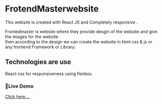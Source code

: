 # FrotendMasterwebsite
This website is created with React JS and Completely responsive .

Frontedmaster is website where they provide desgin of the website and give the images for the website.  
then according to the design we can create the website in html css & js or any frontend Framework or Library.

## Technologies are use
React 
css for responsiveness using flexbox. 

### 🔴Live Demo
[Click here....](https://frontendmentor1web.netlify.app/)
